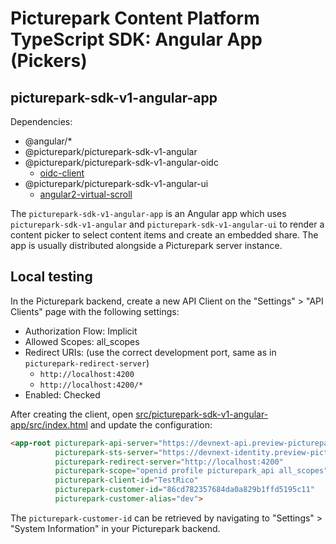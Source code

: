 # Picturepark Content Platform TypeScript SDK: Angular App (Pickers)

## picturepark-sdk-v1-angular-app

Dependencies: 

- @angular/*
- @picturepark/picturepark-sdk-v1-angular
- @picturepark/picturepark-sdk-v1-angular-oidc
    - [oidc-client](https://www.npmjs.com/package/oidc-client)
- @picturepark/picturepark-sdk-v1-angular-ui
    - [angular2-virtual-scroll](https://www.npmjs.com/package/angular2-virtual-scroll)

The `picturepark-sdk-v1-angular-app` is an Angular app which uses `picturepark-sdk-v1-angular` and `picturepark-sdk-v1-angular-ui` to render a content picker to select content items and create an embedded share. The app is usually distributed alongside a Picturepark server instance. 

## Local testing

In the Picturepark backend, create a new API Client on the "Settings" > "API Clients" page with the following settings: 

- Authorization Flow: Implicit
- Allowed Scopes: all_scopes
- Redirect URIs: (use the correct development port, same as in `picturepark-redirect-server`) 
    - `http://localhost:4200`
    - `http://localhost:4200/*`
- Enabled: Checked

After creating the client, open [src/picturepark-sdk-v1-angular-app/src/index.html](https://github.com/Picturepark/Picturepark.SDK.TypeScript/blob/master/src/picturepark-sdk-v1-angular-app/src/index.html) and update the configuration: 

```html
<app-root picturepark-api-server="https://devnext-api.preview-picturepark.com" 
          picturepark-sts-server="https://devnext-identity.preview-picturepark.com"
          picturepark-redirect-server="http://localhost:4200"
          picturepark-scope="openid profile picturepark_api all_scopes"
          picturepark-client-id="TestRico"
          picturepark-customer-id="86cd782357684da0a829b1ffd5195c11"
          picturepark-customer-alias="dev">
```

The `picturepark-customer-id` can be retrieved by navigating to "Settings" > "System Information" in your Picturepark backend.
